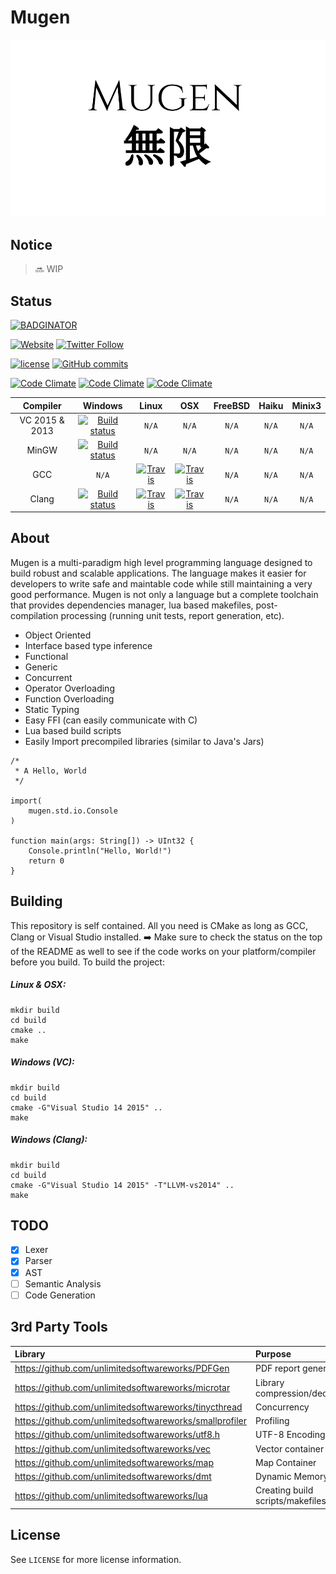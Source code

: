 Mugen
===
![](res/mugen.png)
## Notice
> :soon: WIP

## Status


[![BADGINATOR](https://badginator.herokuapp.com/unlimitedsoftwareworks/mugen.svg)](https://github.com/unlimitedsoftwareworks/mugen)


[![Website](https://img.shields.io/website-up-down-green-red/https/shields.io.svg?style=flat)](https://mugen.praisethemoon.org)
[![Twitter Follow](https://img.shields.io/twitter/follow/alonnesora.svg?style=social&label=Follow&style=flat)](https://twitter.com/alonnesora)

[![license](https://img.shields.io/github/license/mashape/apistatus.svg?style=flat)](LICENSE)
[![GitHub commits](https://github-basic-badges.herokuapp.com/commits/unlimitedsoftwareworks/mugen.svg)]()

[![Code Climate](https://img.shields.io/codeclimate/github/unlimitedsoftwareworks/mugen.svg?style=flat)](https://codeclimate.com/github/unlimitedsoftwareworks/mugen)
[![Code Climate](https://img.shields.io/codeclimate/coverage/github/unlimitedsoftwareworks/mugen.svg?style=flat)](https://codeclimate.com/github/unlimitedsoftwareworks/mugen/coverage)
[![Code Climate](https://img.shields.io/codeclimate/issues/github/unlimitedsoftwareworks/mugen.svg?style=flat)](https://codeclimate.com/github/unlimitedsoftwareworks/mugen)

|Compiler|Windows|Linux|OSX|FreeBSD|Haiku|Minix3|
|:---:|:---:|:---:|:---:|:---:|:---:|:---:|
|VC 2015 & 2013|[![Build status](https://ci.appveyor.com/api/projects/status/kbrinttp59oosuik?svg=true)](https://ci.appveyor.com/project/praisethemoon/mugen)|`N/A`|`N/A`|`N/A`|`N/A`|`N/A`|
|MinGW|[![Build status](https://ci.appveyor.com/api/projects/status/vc88bxo5jfm4uial?svg=true)](https://ci.appveyor.com/project/praisethemoon/mugen-i8kut)|`N/A`|`N/A`|`N/A`|`N/A`|`N/A`|
|GCC |`N/A`|[![Travis](https://img.shields.io/travis/unlimitedsoftwareworks/mugen.svg?style=flat)](https://travis-ci.org/unlimitedsoftwareworks/mugen)|[![Travis](https://img.shields.io/travis/unlimitedsoftwareworks/mugen.svg?style=flat)](https://travis-ci.org/unlimitedsoftwareworks/mugen)|`N/A`|`N/A`|`N/A`|
|Clang|[![Build status](https://ci.appveyor.com/api/projects/status/sj3fo2s4hf085yjr?svg=true)](https://ci.appveyor.com/project/praisethemoon/mugen-nh3aw)|[![Travis](https://img.shields.io/travis/unlimitedsoftwareworks/mugen.svg?style=flat)](https://travis-ci.org/unlimitedsoftwareworks/mugen)|[![Travis](https://img.shields.io/travis/unlimitedsoftwareworks/mugen.svg?style=flat)](https://travis-ci.org/unlimitedsoftwareworks/mugen)|`N/A`|`N/A`|`N/A`|

## About

Mugen is a multi-paradigm high level programming language designed to build robust and scalable applications. The language makes it easier for developers to write safe and maintable code while still maintaining a very good performance. Mugen is not only a language but a complete toolchain that provides dependencies manager, lua based makefiles, post-compilation processing (running unit tests, report generation, etc).

- Object Oriented
- Interface based type inference
- Functional
- Generic
- Concurrent
- Operator Overloading
- Function Overloading
- Static Typing
- Easy FFI (can easily communicate with C)
- Lua based build scripts
- Easily Import precompiled libraries (similar to Java's Jars)

```mu
/*
 * A Hello, World
 */

import(
	mugen.std.io.Console
)

function main(args: String[]) -> UInt32 {
	Console.println("Hello, World!")
	return 0
}
```
## Building

This repository is self contained. All you need is CMake as long as GCC, Clang or Visual Studio installed.
:arrow_right: Make sure to check the status on the top of the README as well to see if the code works on your platform/compiler before you build.
To build the project:
##### Linux & OSX:
```
mkdir build
cd build
cmake ..
make
```

##### Windows (VC):
```
mkdir build
cd build
cmake -G"Visual Studio 14 2015" ..
make
```

##### Windows (Clang):
```
mkdir build
cd build
cmake -G"Visual Studio 14 2015" -T"LLVM-vs2014" ..
make
```

## TODO
- [x] Lexer
- [x] Parser
- [x] AST
- [ ] Semantic Analysis
- [ ] Code Generation

## 3rd Party Tools

|Library|Purpose|
|:---|:---|
|https://github.com/unlimitedsoftwareworks/PDFGen| PDF report generation |
|https://github.com/unlimitedsoftwareworks/microtar| Library compression/decompression |
|https://github.com/unlimitedsoftwareworks/tinycthread|Concurrency|
|https://github.com/unlimitedsoftwareworks/smallprofiler|Profiling|
|https://github.com/unlimitedsoftwareworks/utf8.h|UTF-8 Encoding|
|https://github.com/unlimitedsoftwareworks/vec|Vector container|
|https://github.com/unlimitedsoftwareworks/map|Map Container|
|https://github.com/unlimitedsoftwareworks/dmt|Dynamic Memory Tracker|
|https://github.com/unlimitedsoftwareworks/lua|Creating build scripts/makefiles|

## License
See `LICENSE` for more license information.